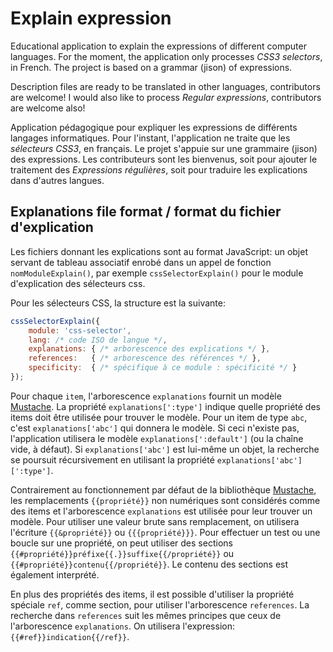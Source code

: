 # Explain expression

Educational application to explain the expressions of different computer languages. For the moment, the application only processes _CSS3 selectors_, in French. The project is based on a grammar (jison) of expressions.

Description files are ready to be translated in other languages, contributors are welcome!
I would also like to process _Regular expressions_, contributors are welcome also!

Application pédagogique pour expliquer les expressions de différents langages informatiques. Pour l'instant, l'application ne traite que les _sélecteurs CSS3_, en français. Le projet s'appuie sur une grammaire (jison) des expressions.
Les contributeurs sont les bienvenus, soit pour ajouter le traitement des _Expressions régulières_, soit pour traduire les explications dans d'autres langues.

## Explanations file format / format du fichier d'explication

Les fichiers donnant les explications sont au format JavaScript: un objet servant de tableau associatif enrobé dans un appel de fonction `nomModuleExplain()`, par exemple `cssSelectorExplain()` pour le module d'explication des sélecteurs css.

Pour les sélecteurs CSS, la structure est la suivante:
```javascript
cssSelectorExplain({
	module: 'css-selector',
	lang: /* code ISO de langue */,
	explanations: { /* arborescence des explications */ },
	references:   { /* arborescence des références */ },
	specificity:  { /* spécifique à ce module : spécificité */ }
});
```

Pour chaque `item`, l'arborescence `explanations` fournit un modèle
[Mustache](https://github.com/janl/mustache.js).
La propriété `explanations[':type']` indique quelle propriété des items doit être utilisée pour
trouver le modèle. Pour un item de type `abc`, c'est `explanations['abc']` qui donnera le modèle.
Si ceci n'existe pas, l'application utilisera le modèle `explanations[':default']`  (ou
la chaîne vide, à défaut).
Si `explanations['abc']` est lui-même un objet, la recherche se poursuit récursivement en utilisant
la propriété `explanations['abc'][':type']`.

Contrairement au fonctionnement par défaut de la bibliothèque
[Mustache](https://github.com/janl/mustache.js), les remplacements `{{propriété}}` non numériques
sont considérés comme des items et l'arborescence `explanations` est utilisée pour leur trouver
un modèle.
Pour utiliser une valeur brute sans remplacement, on utilisera l'écriture `{{&propriété}}`
ou `{{{propriété}}}`.
Pour effectuer un test ou une boucle sur une propriété, on peut utiliser des sections
`{{#propriété}}préfixe{{.}}suffixe{{/propriété}}` ou `{{#propriété}}contenu{{/propriété}}`.
Le contenu des sections est également interprété.

En plus des propriétés des items, il est possible d'utiliser la propriété spéciale `ref`, comme
section, pour utiliser l'arborescence `references`. La recherche dans `references` suit les
mêmes principes que ceux de l'arborescence `explanations`.
On utilisera l'expression: `{{#ref}}indication{{/ref}}`.
